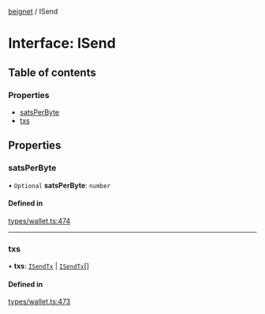 [beignet](../README.md) / ISend

# Interface: ISend

## Table of contents

### Properties

- [satsPerByte](ISend.md#satsperbyte)
- [txs](ISend.md#txs)

## Properties

### satsPerByte

• `Optional` **satsPerByte**: `number`

#### Defined in

[types/wallet.ts:474](https://github.com/synonymdev/beignet/blob/0e5dd24/src/types/wallet.ts#L474)

___

### txs

• **txs**: [`ISendTx`](ISendTx.md) \| [`ISendTx`](ISendTx.md)[]

#### Defined in

[types/wallet.ts:473](https://github.com/synonymdev/beignet/blob/0e5dd24/src/types/wallet.ts#L473)
